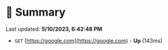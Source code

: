 # 📖 Summary
Last updated: **5/10/2023, 6:42:48 PM**

- `GET` [https://google.com](https://google.com) - **Up** (143ms)
